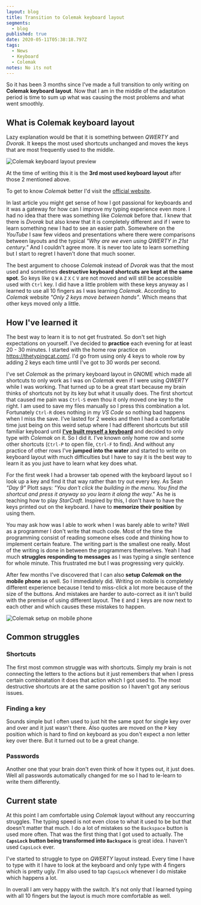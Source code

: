```yaml
---
layout: blog
title: Transition to Colemak keyboard layout
segments:
  - blog
published: true
date: 2020-05-11T05:38:18.797Z
tags:
  - News
  - Keyboard
  - Colemak
notes: No its not
---
```


So it has been 3 months since I've made a full transition to only writing on **Colemak keyboard layout**. Now that I am in the middle of the adaptation period is time to sum up what was causing the most problems and what went smoothly.

## What is Colemak keyboard layout

Lazy explanation would be that it is something between _QWERTY_ and _Dvorak_. It keeps the most used shortcuts unchanged and moves the keys that are most frequently used to the middle.

![Colemak keyboard layout preview](https://colemak.com/wiki/images/6/6c/Colemak2.png 'Colemak keyboard layout preview')

At the time of writing this it is the **3rd most used keyboard layout** after those 2 mentioned above.

To get to know _Colemak_ better I'd visit the [official website](https://colemak.com/).

In last article you might get sense of how I got passional for keyboards and it was a gateway for how can I improve my typing experience even more. I had no idea that there was something like _Colemak_ before that. I knew that there is _Dvorak_ but also knew that it is completely different and if I were to learn something new I had to see an easier path. Somewhere on the _YouTube_ I saw few videos and presentations where there were comparisons between layouts and the typical _"Why are we even using QWERTY in 21st century."_ And I couldn't agree more. It is never too late to learn something but I start to regret I haven't done that much sooner.

The best argument to choose _Colemak_ instead of _Dvorak_ was that the most used and sometimes **destructive keyboard shortcuts are kept at the same spot**. So keys like `Q` `W` `A` `Z` `X` `C` `V` are not moved and will still be accessible used with `Ctrl` key. I did have a little problem with these keys anyway as I learned to use all 10 fingers as I was learning _Colemak_. According to _Colemak_ website _"Only 2 keys move between hands"_. Which means that other keys moved only a little.

## How I've learned it

The best way to learn it is to not get frustrated. So don't set high expectations on yourself. I've decided to **practice** each evening for at least 20 - 30 minutes. I started with the home row practice on https://thetypingcat.com/. I'd go from using only 4 keys to whole row by adding 2 keys each time until I've got to 30 words per second.

I've set _Colemak_ as the primary keyboard layout in GNOME which made all shortcuts to only work as I was on _Colemak_ even if I were using _QWERTY_ while I was working. That turned up to be a great start because my brain thinks of shortcuts not by its key but what it usually does. The first shortcut that caused me pain was `Ctrl-S` even thou it only moved one key to the right. I am used to save my files manually so I press this combination a lot. Fortunately `Ctrl-R` does nothing in my _VS Code_ so nothing bad happens when I miss the save. I've lasted for 2 weeks and then I had a comfortable time just being on this weird setup where I had different shortcuts but still familiar keyboard until **[I've built myself a keyboard](https://michalvanko.dev/blog/2020-04-10-custom-redox-keyboard-assembly)** and decided to only type with _Colemak_ on it. So I did it. I've known only home row and some other shortcuts (`Ctrl-P` to open file, `Ctrl-F` to find). And without any practice of other rows I've **jumped into the water** and started to write on keyboard layout with much difficulties but I have to say it is the best way to learn it as you just have to learn what key does what.

For the first week I had a browser tab opened with the keyboard layout so I look up a key and find it that way rather than try out every key. As Sean _"Day 9"_ Plott says: _"You don't click the building in the menu. You find the shortcut and press it anyway so you learn it along the way."_ As he is teaching how to play _StarCraft_. Inspired by this, I don't have to have the keys printed out on the keyboard. I have to **memorize their position** by using them.

You may ask how was I able to work when I was barely able to write? Well as a programmer I don't write that much code. Most of the time the programming consist of reading someone elses code and thinking how to implement certain feature. The writing part is the smallest one really. Most of the writing is done in between the programmers themselves. Yeah I had much **struggles responding to messages** as I was typing a single sentence for whole minute. This frustrated me but I was progressing very quickly.

After few months I've discovered that I can also **setup _Colemak_ on the mobile phone** as well. So I immediately did. Writing on mobile is completely different experience because I tend to miss-click a lot more because of the size of the buttons. And mistakes are harder to auto-correct as it isn't build with the premise of using different layout. The `E` and `I` keys are now next to each other and which causes these mistakes to happen.

![Colemak setup on mobile phone](/images/uploads/colemak_keyboard_mobile.jpg)

## Common struggles

### Shortcuts

The first most common struggle was with shortcuts. Simply my brain is not connecting the letters to the actions but it just remembers that when I press certain combinatation it does that action which I got used to. The most destructive shortcuts are at the same position so I haven't got any serious issues.

### Finding a key

Sounds simple but I often used to just hit the same spot for single key over and over and it just wasn't there. Also quotes are moved on the `P` key position which is hard to find on keyboard as you don't expect a non letter key over there. But it turned out to be a great change.

### Passwords

Another one that your brain don't even think of how it types out, it just does. Well all passwords automatically changed for me so I had to le-learn to write them differently.

## Current state

At this point I am comfortable using _Colemak_ layout without any reoccurring struggles. The typing speed is not even close to what it used to be but that doesn't matter that much. I do a lot of mistakes so the `Backspace` button is used more often. That was the first thing that I got used to actually. The **`CapsLock` button being transformed into `Backspace`** is great idea. I haven't used `CapsLock` ever.

I've started to struggle to type on _QWERTY_ layout instead. Every time I have to type with it I have to look at the keyboard and only type with 4 fingers which is pretty ugly. I'm also used to tap `CapsLock` whenever I do mistake which happens a lot.

In overall I am very happy with the switch. It's not only that I learned typing with all 10 fingers but the layout is much more comfortable as well.
